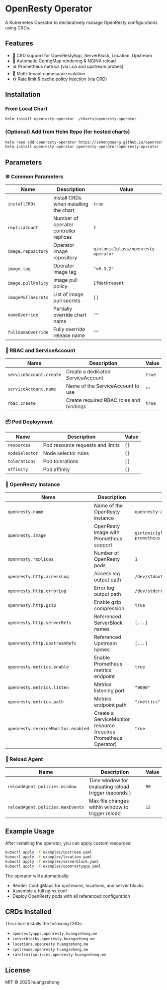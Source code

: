 # OpenResty Operator

A Kubernetes Operator to declaratively manage OpenResty configurations using CRDs.

## Features

- 🎯 CRD support for OpenRestyApp, ServerBlock, Location, Upstream
- 🔄 Automatic ConfigMap rendering & NGINX reload
- 📊 Prometheus metrics (via Lua and upstream probes)
- 🔐 Multi-tenant namespace isolation
- ⚙️ Rate limit & cache policy injection (via CRD)

## Installation

### From Local Chart

```bash
helm install openresty-operator ./charts/openresty-operator
```

### (Optional) Add from Helm Repo (for hosted charts)

```bash
helm repo add openresty-operator https://zehonghuang.github.io/openresty-operator/charts
helm install openresty-operator openresty-operator/openresty-operator
```

## Parameters

### ⚙️ Common Parameters

| Name                     | Description                                                      | Value                               |
|--------------------------|------------------------------------------------------------------|-------------------------------------|
| `installCRDs`            | Install CRDs when installing the chart                           | `true`                              |
| `replicaCount`           | Number of operator controller replicas                           | `1`                                 |
| `image.repository`       | Operator image repository                                        | `gintonic1glass/openresty-operator` |
| `image.tag`              | Operator image tag                                               | `"v0.3.2"`                          |
| `image.pullPolicy`       | Image pull policy                                                | `IfNotPresent`                      |
| `imagePullSecrets`       | List of image pull secrets                                       | `[]`                                |
| `nameOverride`           | Partially override chart name                                    | `""`                                |
| `fullnameOverride`       | Fully override release name                                      | `""`                                |

### 👤 RBAC and ServiceAccount

| Name                        | Description                                      | Value    |
|-----------------------------|--------------------------------------------------|----------|
| `serviceAccount.create`     | Create a dedicated ServiceAccount                | `true`   |
| `serviceAccount.name`       | Name of the ServiceAccount to use                | `""`     |
| `rbac.create`               | Create required RBAC roles and bindings          | `true`   |

### 📦 Pod Deployment

| Name             | Description                           | Value |
|------------------|---------------------------------------|-------|
| `resources`       | Pod resource requests and limits      | `{}`  |
| `nodeSelector`    | Node selector rules                   | `{}`  |
| `tolerations`     | Pod tolerations                       | `[]`  |
| `affinity`        | Pod affinity                          | `{}`  |

### 🚀 OpenResty Instance

| Name                               | Description                                                     | Value                                      |
|------------------------------------|-----------------------------------------------------------------|--------------------------------------------|
| `openresty.name`                   | Name of the OpenResty instance                                  | `openresty-app`                            |
| `openresty.image`                  | OpenResty image with Prometheus support                         | `gintonic1glass/openresty:with-prometheus` |
| `openresty.replicas`               | Number of OpenResty pods                                        | `1`                                        |
| `openresty.http.accessLog`         | Access log output path                                          | `/dev/stdout`                              |
| `openresty.http.errorLog`          | Error log output path                                           | `/dev/stderr`                              |
| `openresty.http.gzip`              | Enable gzip compression                                         | `true`                                     |
| `openresty.http.serverRefs`        | Referenced ServerBlock names                                    | `[...]`                                    |
| `openresty.http.upstreamRefs`      | Referenced Upstream names                                       | `[...]`                                    |
| `openresty.metrics.enable`         | Enable Prometheus metrics endpoint                              | `true`                                     |
| `openresty.metrics.listen`         | Metrics listening port                                          | `"9090"`                                   |
| `openresty.metrics.path`           | Metrics endpoint path                                           | `"/metrics"`                               |
| `openresty.serviceMonitor.enabled` | Create a ServiceMonitor resource (requires Prometheus Operator) | `true`                                     |

### 🔁 Reload Agent

| Name                             | Description                                          | Value  |
|----------------------------------|------------------------------------------------------|--------|
| `reloadAgent.policies.window`    | Time window for evaluating reload trigger (seconds ) | `90`   |
| `reloadAgent.policies.maxEvents` | Max file changes within window to trigger reload     | `12`   |

## Example Usage

After installing the operator, you can apply custom resources:

```bash
kubectl apply -f examples/upstream.yaml
kubectl apply -f examples/location.yaml
kubectl apply -f examples/serverblock.yaml
kubectl apply -f examples/openrestyapp.yaml
```

The operator will automatically:
- Render ConfigMaps for upstreams, locations, and server blocks
- Assemble a full nginx.conf
- Deploy OpenResty pods with all referenced configuration

## CRDs Installed

This chart installs the following CRDs:

- `openrestyapps.openresty.huangzehong.me`
- `serverblocks.openresty.huangzehong.me`
- `locations.openresty.huangzehong.me`
- `upstreams.openresty.huangzehong.me`
- `ratelimitpolicies.openresty.huangzehong.me`

## License

MIT © 2025 huangzehong